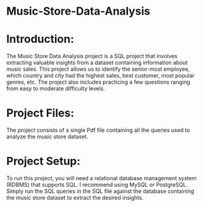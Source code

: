 # Music-Store-Data-Analysis

# Introduction:
The Music Store Data Analysis project is a SQL project that involves extracting valuable insights from a dataset containing information about music sales. This project allows us to identify the senior-most employee, which country and city had the highest sales, best customer, most popular genres, etc. The project also includes practicing a few questions ranging from easy to moderate difficulty levels.

# Project Files:
The project consists of a single Pdf file containing all the queries used to analyze the music store dataset.

# Project Setup:
To run this project, you will need a relational database management system (RDBMS) that supports SQL. I recommend using MySQL or PostgreSQL. Simply run the SQL queries in the SQL file against the database containing the music store dataset to extract the desired insights.

